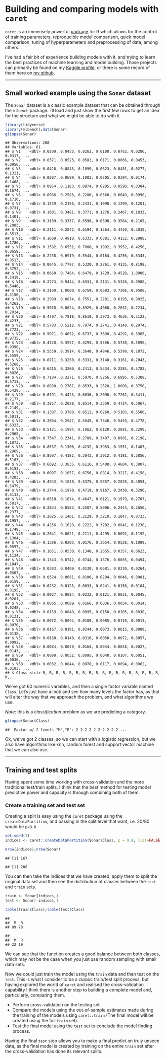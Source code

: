 Building and comparing models with `caret`
================

`caret` is an immensely powerful
[package](http://topepo.github.io/caret/index.html) for R which allows
for the control of training parameters, reproducible model comparison,
quick model comparison, tuning of hyperparameters and preprocessing of
data, among others.

I’ve had a fair bit of experience building models with it, and trying to
learn the best practices of machine learning and model building. Those
projects can primarily be found on my [Kaggle
profile](https://www.kaggle.com/willcanniford), or there is some record
of them here on [my github](https://github.com/willcanniford/kaggle).

-----

## Small worked example using the `Sonar` dataset

The `Sonar` dataset is a classic example dataset that can be obtained
through the `mlbench` package. I’ll load and just show the first few
rows to get an idea for the structure and what we might be able to do
with it.

``` r
library(tidyverse)
library(mlbench);data(Sonar)
glimpse(Sonar)
```

    ## Observations: 208
    ## Variables: 61
    ## $ V1    <dbl> 0.0200, 0.0453, 0.0262, 0.0100, 0.0762, 0.0286, 0.0317, ...
    ## $ V2    <dbl> 0.0371, 0.0523, 0.0582, 0.0171, 0.0666, 0.0453, 0.0956, ...
    ## $ V3    <dbl> 0.0428, 0.0843, 0.1099, 0.0623, 0.0481, 0.0277, 0.1321, ...
    ## $ V4    <dbl> 0.0207, 0.0689, 0.1083, 0.0205, 0.0394, 0.0174, 0.1408, ...
    ## $ V5    <dbl> 0.0954, 0.1183, 0.0974, 0.0205, 0.0590, 0.0384, 0.1674, ...
    ## $ V6    <dbl> 0.0986, 0.2583, 0.2280, 0.0368, 0.0649, 0.0990, 0.1710, ...
    ## $ V7    <dbl> 0.1539, 0.2156, 0.2431, 0.1098, 0.1209, 0.1201, 0.0731, ...
    ## $ V8    <dbl> 0.1601, 0.3481, 0.3771, 0.1276, 0.2467, 0.1833, 0.1401, ...
    ## $ V9    <dbl> 0.3109, 0.3337, 0.5598, 0.0598, 0.3564, 0.2105, 0.2083, ...
    ## $ V10   <dbl> 0.2111, 0.2872, 0.6194, 0.1264, 0.4459, 0.3039, 0.3513, ...
    ## $ V11   <dbl> 0.1609, 0.4918, 0.6333, 0.0881, 0.4152, 0.2988, 0.1786, ...
    ## $ V12   <dbl> 0.1582, 0.6552, 0.7060, 0.1992, 0.3952, 0.4250, 0.0658, ...
    ## $ V13   <dbl> 0.2238, 0.6919, 0.5544, 0.0184, 0.4256, 0.6343, 0.0513, ...
    ## $ V14   <dbl> 0.0645, 0.7797, 0.5320, 0.2261, 0.4135, 0.8198, 0.3752, ...
    ## $ V15   <dbl> 0.0660, 0.7464, 0.6479, 0.1729, 0.4528, 1.0000, 0.5419, ...
    ## $ V16   <dbl> 0.2273, 0.9444, 0.6931, 0.2131, 0.5326, 0.9988, 0.5440, ...
    ## $ V17   <dbl> 0.3100, 1.0000, 0.6759, 0.0693, 0.7306, 0.9508, 0.5150, ...
    ## $ V18   <dbl> 0.2999, 0.8874, 0.7551, 0.2281, 0.6193, 0.9025, 0.4262, ...
    ## $ V19   <dbl> 0.5078, 0.8024, 0.8929, 0.4060, 0.2032, 0.7234, 0.2024, ...
    ## $ V20   <dbl> 0.4797, 0.7818, 0.8619, 0.3973, 0.4636, 0.5122, 0.4233, ...
    ## $ V21   <dbl> 0.5783, 0.5212, 0.7974, 0.2741, 0.4148, 0.2074, 0.7723, ...
    ## $ V22   <dbl> 0.5071, 0.4052, 0.6737, 0.3690, 0.4292, 0.3985, 0.9735, ...
    ## $ V23   <dbl> 0.4328, 0.3957, 0.4293, 0.5556, 0.5730, 0.5890, 0.9390, ...
    ## $ V24   <dbl> 0.5550, 0.3914, 0.3648, 0.4846, 0.5399, 0.2872, 0.5559, ...
    ## $ V25   <dbl> 0.6711, 0.3250, 0.5331, 0.3140, 0.3161, 0.2043, 0.5268, ...
    ## $ V26   <dbl> 0.6415, 0.3200, 0.2413, 0.5334, 0.2285, 0.5782, 0.6826, ...
    ## $ V27   <dbl> 0.7104, 0.3271, 0.5070, 0.5256, 0.6995, 0.5389, 0.5713, ...
    ## $ V28   <dbl> 0.8080, 0.2767, 0.8533, 0.2520, 1.0000, 0.3750, 0.5429, ...
    ## $ V29   <dbl> 0.6791, 0.4423, 0.6036, 0.2090, 0.7262, 0.3411, 0.2177, ...
    ## $ V30   <dbl> 0.3857, 0.2028, 0.8514, 0.3559, 0.4724, 0.5067, 0.2149, ...
    ## $ V31   <dbl> 0.1307, 0.3788, 0.8512, 0.6260, 0.5103, 0.5580, 0.5811, ...
    ## $ V32   <dbl> 0.2604, 0.2947, 0.5045, 0.7340, 0.5459, 0.4778, 0.6323, ...
    ## $ V33   <dbl> 0.5121, 0.1984, 0.1862, 0.6120, 0.2881, 0.3299, 0.2965, ...
    ## $ V34   <dbl> 0.7547, 0.2341, 0.2709, 0.3497, 0.0981, 0.2198, 0.1873, ...
    ## $ V35   <dbl> 0.8537, 0.1306, 0.4232, 0.3953, 0.1951, 0.1407, 0.2969, ...
    ## $ V36   <dbl> 0.8507, 0.4182, 0.3043, 0.3012, 0.4181, 0.2856, 0.5163, ...
    ## $ V37   <dbl> 0.6692, 0.3835, 0.6116, 0.5408, 0.4604, 0.3807, 0.6153, ...
    ## $ V38   <dbl> 0.6097, 0.1057, 0.6756, 0.8814, 0.3217, 0.4158, 0.4283, ...
    ## $ V39   <dbl> 0.4943, 0.1840, 0.5375, 0.9857, 0.2828, 0.4054, 0.5479, ...
    ## $ V40   <dbl> 0.2744, 0.1970, 0.4719, 0.9167, 0.2430, 0.3296, 0.6133, ...
    ## $ V41   <dbl> 0.0510, 0.1674, 0.4647, 0.6121, 0.1979, 0.2707, 0.5017, ...
    ## $ V42   <dbl> 0.2834, 0.0583, 0.2587, 0.5006, 0.2444, 0.2650, 0.2377, ...
    ## $ V43   <dbl> 0.2825, 0.1401, 0.2129, 0.3210, 0.1847, 0.0723, 0.1957, ...
    ## $ V44   <dbl> 0.4256, 0.1628, 0.2222, 0.3202, 0.0841, 0.1238, 0.1749, ...
    ## $ V45   <dbl> 0.2641, 0.0621, 0.2111, 0.4295, 0.0692, 0.1192, 0.1304, ...
    ## $ V46   <dbl> 0.1386, 0.0203, 0.0176, 0.3654, 0.0528, 0.1089, 0.0597, ...
    ## $ V47   <dbl> 0.1051, 0.0530, 0.1348, 0.2655, 0.0357, 0.0623, 0.1124, ...
    ## $ V48   <dbl> 0.1343, 0.0742, 0.0744, 0.1576, 0.0085, 0.0494, 0.1047, ...
    ## $ V49   <dbl> 0.0383, 0.0409, 0.0130, 0.0681, 0.0230, 0.0264, 0.0507, ...
    ## $ V50   <dbl> 0.0324, 0.0061, 0.0106, 0.0294, 0.0046, 0.0081, 0.0159, ...
    ## $ V51   <dbl> 0.0232, 0.0125, 0.0033, 0.0241, 0.0156, 0.0104, 0.0195, ...
    ## $ V52   <dbl> 0.0027, 0.0084, 0.0232, 0.0121, 0.0031, 0.0045, 0.0201, ...
    ## $ V53   <dbl> 0.0065, 0.0089, 0.0166, 0.0036, 0.0054, 0.0014, 0.0248, ...
    ## $ V54   <dbl> 0.0159, 0.0048, 0.0095, 0.0150, 0.0105, 0.0038, 0.0131, ...
    ## $ V55   <dbl> 0.0072, 0.0094, 0.0180, 0.0085, 0.0110, 0.0013, 0.0070, ...
    ## $ V56   <dbl> 0.0167, 0.0191, 0.0244, 0.0073, 0.0015, 0.0089, 0.0138, ...
    ## $ V57   <dbl> 0.0180, 0.0140, 0.0316, 0.0050, 0.0072, 0.0057, 0.0092, ...
    ## $ V58   <dbl> 0.0084, 0.0049, 0.0164, 0.0044, 0.0048, 0.0027, 0.0143, ...
    ## $ V59   <dbl> 0.0090, 0.0052, 0.0095, 0.0040, 0.0107, 0.0051, 0.0036, ...
    ## $ V60   <dbl> 0.0032, 0.0044, 0.0078, 0.0117, 0.0094, 0.0062, 0.0103, ...
    ## $ Class <fct> R, R, R, R, R, R, R, R, R, R, R, R, R, R, R, R, R, R, R,...

We’ve got 60 numeric variables, and then a single factor variable named
`Class`. Let’s just have a look and see how many levels the factor has,
as that will alter the way that we approach the problem, and what
algorithms we use.

*_Note_*: this is a *classification* problem as we are predicting a
category.

``` r
glimpse(Sonar$Class)
```

    ##  Factor w/ 2 levels "M","R": 2 2 2 2 2 2 2 2 2 2 ...

Ok, we’ve got 2 classes, so we can start with a logistic regression, but
we also have algorithms like knn, random forest and support vector
machine that we can also use.

-----

## Training and test splits

Having spent some time working with cross-validation and the more
traditional test/train splits, I think that the best method for testing
model predictive power and capacity is through combining both of them.

### Create a training set and test set

Creating a split is easy using the `caret` package using the
`createDataPartition`, and passing in the split level that want,
i.e. 20/80 would be `p=0.8`.

``` r
set.seed(1)
indices <- caret::createDataPartition(Sonar$Class, p = 0.8, list=FALSE)

nrow(indices);nrow(Sonar)
```

    ## [1] 167

    ## [1] 208

You can then take the indices that we have created, apply them to split
the original data set and then see the distribution of classes between
the `test` and `train` sets.

``` r
train <- Sonar[indices,]
test <- Sonar[-indices,]

table(train$Class);table(test$Class)
```

    ## 
    ##  M  R 
    ## 89 78

    ## 
    ##  M  R 
    ## 22 19

We can see that the function creates a good balance between both
classes, which may not be the case when you just use random sampling
with small data sets.

Now we could just train the model using the `train` data and then test
on the `test`. This is what I consider to be a *classic* train/test
split process, but having explored the world of `caret` and realised the
cross-validation capability I think there is another step to building a
complete model and, particularly, comparing them.

  - Perform cross-validation on the testing set.  
  - Compare the models using the out-of-sample estimates made during the
    training of the models using `caret::train` (The final model will be
    created using the full `train` set).
  - Test the final model using the `test` set to conclude the model
    finding process.

Having the final `test` step allows you to make a final predict on truly
unseen data, as the final model is created by training on the entire
`train` set after the cross-validation has done its relevant splits.
